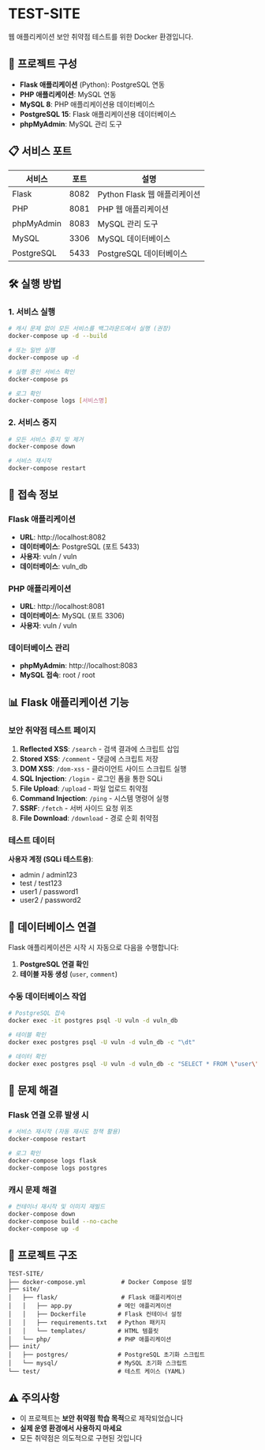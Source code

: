 # TEST-SITE

웹 애플리케이션 보안 취약점 테스트를 위한 Docker 환경입니다.

## 🚀 프로젝트 구성

- **Flask 애플리케이션** (Python): PostgreSQL 연동
- **PHP 애플리케이션**: MySQL 연동  
- **MySQL 8**: PHP 애플리케이션용 데이터베이스
- **PostgreSQL 15**: Flask 애플리케이션용 데이터베이스
- **phpMyAdmin**: MySQL 관리 도구

## 📋 서비스 포트

| 서비스 | 포트 | 설명 |
|--------|------|------|
| Flask | 8082 | Python Flask 웹 애플리케이션 |
| PHP | 8081 | PHP 웹 애플리케이션 |
| phpMyAdmin | 8083 | MySQL 관리 도구 |
| MySQL | 3306 | MySQL 데이터베이스 |
| PostgreSQL | 5433 | PostgreSQL 데이터베이스 |

## 🛠️ 실행 방법

### 1. 서비스 실행

```bash
# 캐시 문제 없이 모든 서비스를 백그라운드에서 실행 (권장)
docker-compose up -d --build

# 또는 일반 실행
docker-compose up -d

# 실행 중인 서비스 확인
docker-compose ps

# 로그 확인
docker-compose logs [서비스명]
```

### 2. 서비스 중지

```bash
# 모든 서비스 중지 및 제거
docker-compose down

# 서비스 재시작
docker-compose restart
```

## 🔗 접속 정보

### Flask 애플리케이션
- **URL**: http://localhost:8082
- **데이터베이스**: PostgreSQL (포트 5433)
- **사용자**: vuln / vuln
- **데이터베이스**: vuln_db

### PHP 애플리케이션  
- **URL**: http://localhost:8081
- **데이터베이스**: MySQL (포트 3306)
- **사용자**: vuln / vuln

### 데이터베이스 관리
- **phpMyAdmin**: http://localhost:8083
- **MySQL 접속**: root / root

## 📊 Flask 애플리케이션 기능

### 보안 취약점 테스트 페이지

1. **Reflected XSS**: `/search` - 검색 결과에 스크립트 삽입
2. **Stored XSS**: `/comment` - 댓글에 스크립트 저장
3. **DOM XSS**: `/dom-xss` - 클라이언트 사이드 스크립트 실행
4. **SQL Injection**: `/login` - 로그인 폼을 통한 SQLi
5. **File Upload**: `/upload` - 파일 업로드 취약점
6. **Command Injection**: `/ping` - 시스템 명령어 실행
7. **SSRF**: `/fetch` - 서버 사이드 요청 위조
8. **File Download**: `/download` - 경로 순회 취약점

### 테스트 데이터

**사용자 계정 (SQLi 테스트용)**:
- admin / admin123
- test / test123  
- user1 / password1
- user2 / password2

## 🔧 데이터베이스 연결

Flask 애플리케이션은 시작 시 자동으로 다음을 수행합니다:

1. **PostgreSQL 연결 확인**
2. **테이블 자동 생성** (`user`, `comment`)

### 수동 데이터베이스 작업

```bash
# PostgreSQL 접속
docker exec -it postgres psql -U vuln -d vuln_db

# 테이블 확인
docker exec postgres psql -U vuln -d vuln_db -c "\dt"

# 데이터 확인
docker exec postgres psql -U vuln -d vuln_db -c "SELECT * FROM \"user\";"
```

## 🐛 문제 해결

### Flask 연결 오류 발생 시

```bash
# 서비스 재시작 (자동 재시도 정책 활용)
docker-compose restart

# 로그 확인
docker-compose logs flask
docker-compose logs postgres
```

### 캐시 문제 해결

```bash
# 컨테이너 재시작 및 이미지 재빌드
docker-compose down
docker-compose build --no-cache
docker-compose up -d
```

## 📁 프로젝트 구조

```
TEST-SITE/
├── docker-compose.yml          # Docker Compose 설정
├── site/
│   ├── flask/                  # Flask 애플리케이션
│   │   ├── app.py             # 메인 애플리케이션
│   │   ├── Dockerfile         # Flask 컨테이너 설정
│   │   ├── requirements.txt   # Python 패키지
│   │   └── templates/         # HTML 템플릿
│   └── php/                   # PHP 애플리케이션
├── init/
│   ├── postgres/              # PostgreSQL 초기화 스크립트
│   └── mysql/                 # MySQL 초기화 스크립트
└── test/                      # 테스트 케이스 (YAML)
```

## ⚠️ 주의사항

- 이 프로젝트는 **보안 취약점 학습 목적**으로 제작되었습니다
- **실제 운영 환경에서 사용하지 마세요**
- 모든 취약점은 의도적으로 구현된 것입니다
